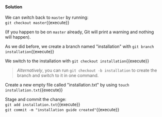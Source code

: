 #### Solution

We can switch back to `master` by running:  
`git checkout master`{{execute}}  

(If you happen to be on `master` already, Git will print a warning and nothing will happen).  

As we did before, we create a branch named "installation" with `git branch installation`{{execute}}  

We switch to the installation with `git checkout installation`{{execute}}  

> *Alternatively*, you can run `git checkout -b installation` to create the branch and switch to it in one command.

Create a new empty file called "installation.txt" by using `touch installation.txt`{{execute}}  

Stage and commit the change:  
`git add installation.txt`{{execute}}  
`git commit -m "installation guide created"`{{execute}}  
